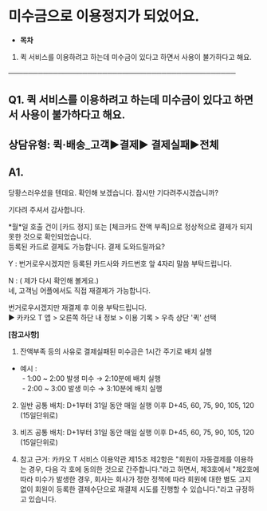 # 미수금으로 이용정지가 되었어요.

* **목차**

1. 퀵 서비스를 이용하려고 하는데 미수금이 있다고 하면서 사용이 불가하다고 해요.

──────────────────────────────────────────────

**Q1. 퀵 서비스를 이용하려고 하는데 미수금이 있다고 하면서 사용이 불가하다고 해요.**
---------------------------------------------------

상담유형: 퀵·배송\_고객▶**결제**▶ 결제실패▶전체
------------------------------

**A1.**
-------

당황스러우셨을 텐데요. 확인해 보겠습니다. 잠시만 기다려주시겠습니까?

기다려 주셔서 감사합니다.

\*월\*일 호출 건이 [카드 정지] 또는 [체크카드 잔액 부족]으로 정상적으로 결제가 되지 못한 것으로 확인되었습니다.   
등록된 카드로 결제도 가능합니다. 결제 도와드릴까요?

Y : 번거로우시겠지만 등록된 카드사와 카드번호 앞 4자리 말씀 부탁드립니다.

N : ( 제가 다시 확인해 볼게요.)   
네, 고객님 어플에서도 직접 재결제가 가능합니다.

번거로우시겠지만 재결제 후 이용 부탁드립니다.   
▶ 카카오 T 앱 > 오른쪽 하단 내 정보 > 이용 기록 > 우측 상단 '퀵' 선택

**[참고사항]**

1. 잔액부족 등의 사유로 결제실패된 미수금은 1시간 주기로 배치 실행  
- 예시 :   
 - 1:00 ~ 2:00 발생 미수 → 2:10분에 배치 실행  
 - 2:00 ~ 3:00 발생 미수 → 3:10분에 배치 실행  
2. 일반 공통 배치: D+1부터 31일 동안 매일 실행 이후 D+45, 60, 75, 90, 105, 120 (15일단위로)  
3. 비즈 공통 배치: D+1부터 31일 동안 매일 실행 이후 D+45, 60, 75, 90, 105, 120 (15일단위로)

4. 참고 근거: 카카오 T 서비스 이용약관 제15조 제2항은 "회원이 자동결제를 이용하는 경우, 다음 각 호에 동의한 것으로 간주합니다."라고 하면서, 제3호에서 "제2호에 따라 미수가 발생한 경우, 회사는 회사가 정한 정책에 따라 회원에 대한 별도 고지 없이 회원이 등록한 결제수단으로 재결제 시도를 진행할 수 있습니다."라고 규정하고 있습니다.